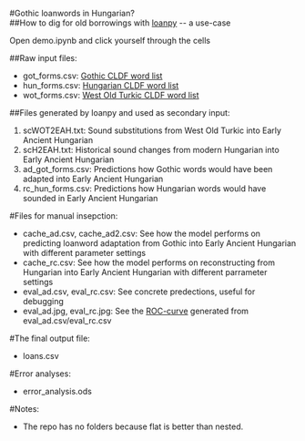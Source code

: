 #Gothic loanwords in Hungarian?  
##How to dig for old borrowings with [loanpy]() -- a use-case
  
Open demo.ipynb and click yourself through the cells  
  
##Raw input files:  
  
- got_forms.csv: [Gothic CLDF word list](https://github.com/martino-vic/streitberggothic/blob/new/cldf/forms.csv)
- hun_forms.csv: [Hungarian CLDF word list](https://github.com/martino-vic/gerstnerhungarian/blob/main/cldf/forms.csv)
- wot_forms.csv: [West Old Turkic CLDF word list](https://github.com/martino-vic/ronataswestoldturkic)

##Files generated by loanpy and used as secondary input:

1. scWOT2EAH.txt: Sound substitutions from West Old Turkic into Early Ancient Hungarian 
2. scH2EAH.txt: Historical sound changes from modern Hungarian into Early Ancient Hungarian
3. ad_got_forms.csv: Predictions how Gothic words would have been adapted into Early Ancient Hungarian
4. rc_hun_forms.csv: Predictions how Hungarian words would have sounded in Early Ancient Hungarian

#Files for manual insepction:

- cache_ad.csv, cache_ad2.csv: See how the model performs on predicting loanword adaptation from Gothic into Early Ancient Hungarian with different parameter settings
- cache_rc.csv: See how the model performs on reconstructing from Hungarian into Early Ancient Hungarian with different parrameter settings
- eval_ad.csv, eval_rc.csv: See concrete predections, useful for debugging
- eval_ad.jpg, eval_rc.jpg: See the [ROC-curve](https://en.wikipedia.org/wiki/Receiver_operating_characteristic) generated from eval_ad.csv/eval_rc.csv

#The final output file:
- loans.csv

#Error analyses:
- error_analysis.ods

#Notes:
- The repo has no folders because flat is better than nested.
